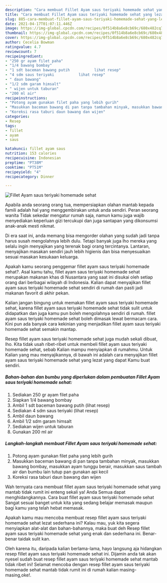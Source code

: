 ```yaml
---
description: "Cara membuat Fillet Ayam saus teriyaki homemade sehat yang lezat Untuk Jualan"
title: "Cara membuat Fillet Ayam saus teriyaki homemade sehat yang lezat Untuk Jualan"
slug: 885-cara-membuat-fillet-ayam-saus-teriyaki-homemade-sehat-yang-lezat-untuk-jualan
date: 2021-04-17T01:07:11.446Z
image: https://img-global.cpcdn.com/recipes/0f514b8a6e8cb69c/680x482cq70/fillet-ayam-saus-teriyaki-homemade-sehat-foto-resep-utama.jpg
thumbnail: https://img-global.cpcdn.com/recipes/0f514b8a6e8cb69c/680x482cq70/fillet-ayam-saus-teriyaki-homemade-sehat-foto-resep-utama.jpg
cover: https://img-global.cpcdn.com/recipes/0f514b8a6e8cb69c/680x482cq70/fillet-ayam-saus-teriyaki-homemade-sehat-foto-resep-utama.jpg
author: Cecelia Bowman
ratingvalue: 4.7
reviewcount: 7
recipeingredient:
- "250 gr ayam filet paha"
- "1/4 bawang bombay"
- "1 sdt baceman bawang putih           lihat resep"
- "4 sdm saus teriyaki           lihat resep"
- " daun bawang"
- "1/2 sdm garam himsalt"
- " wijen untuk taburan"
- "200 ml air"
recipeinstructions:
- "Potong ayam gunakan filet paha yang lebih gurih"
- "Masukkan baceman bawang di pan tanpa tambahan minyak, masukkan bawang bombay, masukkan ayam tunggu berair, masukkan saus tambah air dan bumbu lain tutup pan gunakan api kecil"
- "Koreksi rasa taburi daun bawang dan wijen"
categories:
- Resep
tags:
- fillet
- ayam
- saus

katakunci: fillet ayam saus 
nutrition: 153 calories
recipecuisine: Indonesian
preptime: "PT38M"
cooktime: "PT51M"
recipeyield: "4"
recipecategory: Dinner

---
```



![Fillet Ayam saus teriyaki homemade sehat](https://img-global.cpcdn.com/recipes/0f514b8a6e8cb69c/680x482cq70/fillet-ayam-saus-teriyaki-homemade-sehat-foto-resep-utama.jpg)

Apabila anda seorang orang tua, mempersiapkan olahan mantab kepada famili adalah hal yang menggembirakan untuk anda sendiri. Peran seorang  wanita Tidak sekedar mengatur rumah saja, namun kamu juga wajib menyediakan keperluan gizi tercukupi dan juga santapan yang dikonsumsi anak-anak mesti nikmat.

Di era  saat ini, anda memang bisa mengorder olahan yang sudah jadi tanpa harus susah mengolahnya lebih dulu. Tetapi banyak juga lho mereka yang selalu ingin menyajikan yang terenak bagi orang tercintanya. Lantaran, menyajikan masakan sendiri jauh lebih higienis dan bisa menyesuaikan sesuai masakan kesukaan keluarga. 



Apakah kamu seorang penggemar fillet ayam saus teriyaki homemade sehat?. Asal kamu tahu, fillet ayam saus teriyaki homemade sehat merupakan makanan khas di Nusantara yang saat ini disukai oleh setiap orang dari berbagai wilayah di Indonesia. Kalian dapat menyajikan fillet ayam saus teriyaki homemade sehat sendiri di rumah dan pasti jadi makanan favorit di akhir pekan.

Kalian jangan bingung untuk memakan fillet ayam saus teriyaki homemade sehat, karena fillet ayam saus teriyaki homemade sehat tidak sulit untuk didapatkan dan juga kamu pun boleh mengolahnya sendiri di rumah. fillet ayam saus teriyaki homemade sehat boleh dimasak lewat bermacam cara. Kini pun ada banyak cara kekinian yang menjadikan fillet ayam saus teriyaki homemade sehat semakin mantap.

Resep fillet ayam saus teriyaki homemade sehat juga mudah sekali dibuat, lho. Kita tidak usah ribet-ribet untuk membeli fillet ayam saus teriyaki homemade sehat, sebab Kalian mampu menyiapkan di rumahmu. Untuk Kalian yang mau menyajikannya, di bawah ini adalah cara menyajikan fillet ayam saus teriyaki homemade sehat yang lezat yang dapat Kamu buat sendiri.

<!--inarticleads1-->

##### Bahan-bahan dan bumbu yang diperlukan dalam pembuatan Fillet Ayam saus teriyaki homemade sehat:

1. Sediakan 250 gr ayam filet paha
1. Siapkan 1/4 bawang bombay
1. Ambil 1 sdt baceman bawang putih           (lihat resep)
1. Sediakan 4 sdm saus teriyaki           (lihat resep)
1. Ambil  daun bawang
1. Ambil 1/2 sdm garam himsalt
1. Sediakan  wijen untuk taburan
1. Gunakan 200 ml air




<!--inarticleads2-->

##### Langkah-langkah membuat Fillet Ayam saus teriyaki homemade sehat:

1. Potong ayam gunakan filet paha yang lebih gurih
1. Masukkan baceman bawang di pan tanpa tambahan minyak, masukkan bawang bombay, masukkan ayam tunggu berair, masukkan saus tambah air dan bumbu lain tutup pan gunakan api kecil
1. Koreksi rasa taburi daun bawang dan wijen




Wah ternyata cara membuat fillet ayam saus teriyaki homemade sehat yang mantab tidak rumit ini enteng sekali ya! Anda Semua dapat menghidangkannya. Cara buat fillet ayam saus teriyaki homemade sehat Sangat sesuai banget untuk kita yang sedang belajar memasak maupun bagi kamu yang telah hebat memasak.

Apakah kamu mau mencoba membuat resep fillet ayam saus teriyaki homemade sehat lezat sederhana ini? Kalau mau, yuk kita segera menyiapkan alat-alat dan bahan-bahannya, maka buat deh Resep fillet ayam saus teriyaki homemade sehat yang enak dan sederhana ini. Benar-benar taidak sulit kan. 

Oleh karena itu, daripada kalian berlama-lama, hayo langsung aja hidangkan resep fillet ayam saus teriyaki homemade sehat ini. Dijamin anda tak akan nyesel sudah buat resep fillet ayam saus teriyaki homemade sehat mantab tidak ribet ini! Selamat mencoba dengan resep fillet ayam saus teriyaki homemade sehat mantab tidak rumit ini di rumah kalian masing-masing,oke!.

